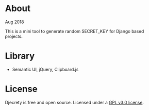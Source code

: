# About

Aug 2018

This is a mini tool to generate random SECRET_KEY for Django based projects.

# Library
* Semantic UI, jQuery, Clipboard.js

# License
Djecrety is free and open source. Licensed under a [GPL v3.0 license][1].

[1]: https://www.gnu.org/licenses/gpl-3.0.en.html

